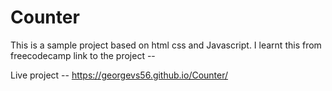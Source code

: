 # Counter
This is a sample project based on html css and Javascript.
I learnt this from freecodecamp 
link to the project --

Live project -- https://georgevs56.github.io/Counter/
